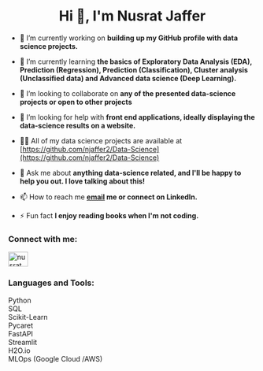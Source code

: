 <h1 align="center">Hi 👋, I'm Nusrat Jaffer</h1>

- 🔭 I’m currently working on **building up my GitHub profile with data science projects.**

- 🌱 I’m currently learning **the basics of Exploratory Data Analysis (EDA), Prediction (Regression), Prediction (Classification), Cluster analysis (Unclassified data) and Advanced data science (Deep Learning).**

- 👯 I’m looking to collaborate on **any of the presented data-science projects or open to other projects**

- 🤝 I’m looking for help with **front end applications, ideally displaying the data-science results on a website.**

- 👨‍💻 All of my data science projects are available at [https://github.com/njaffer2/Data-Science](https://github.com/njaffer2/Data-Science)

- 💬 Ask me about **anything data-science related, and I'll be happy to help you out. I love talking about this!**

- 📫 How to reach me **[email](mailto:njaffer2@gmail.com?subject=[GitHub]%20Source%20Han%20Sans) me or connect on LinkedIn.**

- ⚡ Fun fact **I enjoy reading books when I'm not coding.**

<h3 align="left">Connect with me:</h3>
<p align="left">
<a href="https://linkedin.com/in/nusratkhowaja" target="blank"><img align="center" src="https://raw.githubusercontent.com/rahuldkjain/github-profile-readme-generator/master/src/images/icons/Social/linked-in-alt.svg" alt="nusrat jaffer" height="30" width="40" /></a>
</p>

<h3 align="left">Languages and Tools:</h3>
<p align="left"> 
  <a>Python</a> <br>
  <a>SQL</a> <br>
  <a>Scikit-Learn</a> <br>
  <a>Pycaret</a> <br>
  <a>FastAPI</a> <br>
  <a>Streamlit</a> <br>
  <a>H2O.io</a> <br>
  <a>MLOps (Google Cloud /AWS)</a>
</p>

